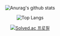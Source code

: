 <div align="center">

![Anurag's github stats](https://github-readme-stats.vercel.app/api?username=kgh2120&show_icons=true&theme=tokyonight&count_private=true)

![Top Langs](https://github-readme-stats.vercel.app/api/top-langs/?username=kgh2120&layout=compact&theme=tokyonight)


[![Solved.ac
프로필](http://mazassumnida.wtf/api/generate_badge?boj=bzzamta)](https://solved.ac/bzzamta)
</div>

